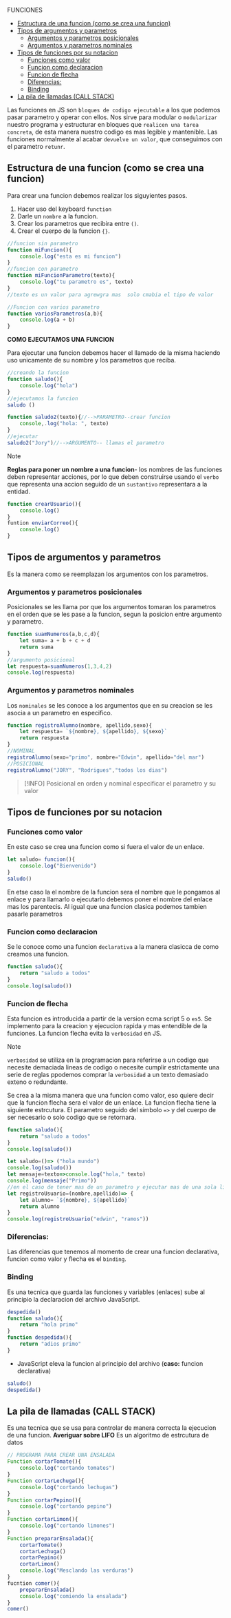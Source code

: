FUNCIONES
- [Estructura  de una funcion (como se crea una funcion)](#estructura--de-una-funcion-como-se-crea-una-funcion)
- [Tipos de argumentos y parametros](#tipos-de-argumentos-y-parametros)
  - [Argumentos y parametros posicionales](#argumentos-y-parametros-posicionales)
  - [Argumentos y parametros nominales](#argumentos-y-parametros-nominales)
- [Tipos de funciones por su notacion](#tipos-de-funciones-por-su-notacion)
  - [Funciones como valor](#funciones-como-valor)
  - [Funcion como declaracion](#funcion-como-declaracion)
  - [Funcion de flecha](#funcion-de-flecha)
  - [Diferencias:](#diferencias)
  - [Binding](#binding)
- [La pila de llamadas (CALL STACK)](#la-pila-de-llamadas-call-stack)
  
Las funciones en JS son `bloques de codigo ejecutable` a los que podemos pasar parametro y operar con ellos. Nos sirve para modular o `modularizar` nuestro programa y estructurar en bloques  que `realicen una tarea concreta`, de esta manera nuestro codigo es mas legible y mantenible.
Las funciones normalmente al acabar `devuelve un valor`, que conseguimos con el parametro `retunr`.

## Estructura  de una funcion (como se crea una funcion)
Para crear una funcion debemos realizar los siguyientes pasos.
1. Hacer uso del keyboard `function`
2. Darle un `nombre` a la funcion.
3. Crear los parametros que recibira entre `()`.
4. Crear el cuerpo de la funcion `{}`.
```js
//funcion sin parametro
function miFuncion(){
    console.log("esta es mi funcion")
}
//funcion con parametro
function miFuncionParametro(texto){
    console.log("tu parametro es", texto)
}
//texto es un valor para agrewgra mas  solo cmabia el tipo de valor

//Funcion con varios parametro
function variosParametros(a,b){
    console.log(a + b)
}
```
**COMO EJECUTAMOS UNA FUNCION**

Para ejecutar una funcion debemos hacer el llamado de la misma haciendo uso unicamente de su nombre y los parametros que reciba.
```js
//creando la funcion
function saludo(){
    console.log("hola")
}
//ejecutamos la funcion
saludo ()

function saludo2(texto){//-->PARAMETRO--crear funcion
    console,.log("hola: ", texto)
}
//ejecutar
saludo2("Jory")//-->ARGUMENTO-- llamas el parametro
```
> [!NOTE]
> **Reglas para poner un nombre a una funcion**- los nombres de las funciones deben representar acciones, por lo que deben construirse usando el `verbo` que representa una accion seguido de un `sustantivo` representara a la entidad.
```js
function crearUsuario(){
    console.log()
}
funtion enviarCorreo(){
    console.log()
}
```
## Tipos de argumentos y parametros
Es la manera como se reemplazan los argumentos con los parametros.

### Argumentos y parametros posicionales
Posicionales se les llama por que los argumentos tomaran los parametros en el orden que se les pase a la funcion, segun la posicion entre argumento y  parametro.
```js
function suamNumeros(a,b,c,d){
    let suma= a + b + c + d
    return suma
}
//argumento posicional
let respuesta=suamNumeros(1,3,4,2)
console.log(respuesta)
```
### Argumentos y parametros nominales
Los `nominales` se les conoce a los argumentos que en su creacion se les asocia a un parametro en especifico.
```js
function registroAlumno(nombre, apellido,sexo){
    let respuesta= `${nombre}, ${apellido}, ${sexo}`
    return respuesta
}
//NOMINAL
registroAlumno(sexo="primo", nombre="Edwin", apellido="del mar")
//POSICIONAL
registroAlumno("JORY", "Rodrigues","todos los dias")
```
> [!INFO]
> Posicional en orden y nominal especificar el parametro y su valor

## Tipos de funciones por su notacion
### Funciones como valor
En este caso se crea una funcion como si fuera el valor de un enlace.
```js
let saludo= funcion(){
    console.log("Bienvenido")
}
saludo()
```
En etse caso la el nombre de la funcion sera el nombre que le pongamos al enlace y para llamarlo o ejecutarlo debemos poner el nombre del enlace mas los parentecis.
Al igual que una funcion clasica podemos tambien pasarle parametros

### Funcion como declaracion
Se le conoce como una funcion `declarativa` a la manera clasicca de como creamos una funcion.
```js
function saludo(){
    return "saludo a todos"
}
console.log(saludo())
```
### Funcion de flecha
Esta funcion es introducida a partir de la version ecma script 5 o `es5`. Se implemento para la creacion y ejecucion rapida y mas entendible de la funciones.
La funcion flecha evita la ``verbosidad`` en JS.

> [!NOTE]
> `verbosidad` se utiliza en la programacion para referirse a un codigo que necesite demaciada lineas de codigo o necesite cumplir estrictamente una serie de reglas ppodemos comprar la `verbosidad` a un texto demasiado exteno o redundante. 

Se crea a la misma manera que una funcion como valor, eso quiere decir que la funcion flecha sera el valor de un enlace. La funcion flecha tiene la siguiente estrcutura.
El parametro seguido del simbolo `=>` y del cuerpo de ser necesario o solo codigo que se retornara.
```js
function saludo(){
    return "saludo a todos"
}
console.log(saludo())

let saludo=()=> ("hola mundo")
console.log(saludo())
let mensaje=texto=>console.log("hola," texto)
console.log(mensaje("Primo"))
//en el caso de tener mas de un parametro y ejecutar mas de una sola linea de codigo
let registroUsuario=(nombre,apellido)=> {
    let alumno= `${nombre}, ${apellido}`
    return alumno
}
console.log(registroUsuario("edwin", "ramos"))
```
### Diferencias:
Las diferencias que tenemos al momento de crear una funcion declarativa, funcion como valor y flecha es el `binding`.
### Binding
Es una tecnica que guarda las funciones y variables (enlaces) sube al principio la declaracion del archivo JavaScript.
```js
despedida()
function saludo(){
    return "hola primo"
}
function despedida(){
    return "adios primo"
}
```
- JavaScript eleva la funcion al principio del archivo (**caso:** funcion declarativa)
```js
saludo()
despedida()
```
## La pila de llamadas (CALL STACK)
Es una tecnica que se usa para controlar de manera correcta la ejecucion de una funcion.
**Averiguar sobre LIFO** 
Es un algoritmo de estrcutura de datos
```js
// PROGRAMA PARA CREAR UNA ENSALADA
Function cortarTomate(){
    console.log("cortando tomates")
}
Function cortarLechuga(){
    console.log("cortando lechugas")
}
Function cortarPepino(){
    console.log("cortando pepino")
}
Function cortarLimon(){
    console.log("cortando limones")
}
Function prepararEnsalada(){
    cortarTomate()
    cortarLechuga()
    cortarPepino()
    cortarLimon()
    console.log("Mesclando las verduras")
}
fucntion comer(){
    prepararEnsalada()
    console.log("comiendo la ensalada")
}
comer()
```